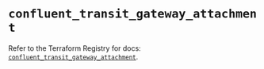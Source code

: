 # `confluent_transit_gateway_attachment`

Refer to the Terraform Registry for docs: [`confluent_transit_gateway_attachment`](https://registry.terraform.io/providers/confluentinc/confluent/2.9.0/docs/resources/transit_gateway_attachment).
